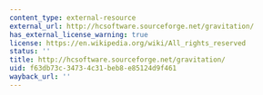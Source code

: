 ```yaml
---
content_type: external-resource
external_url: http://hcsoftware.sourceforge.net/gravitation/
has_external_license_warning: true
license: https://en.wikipedia.org/wiki/All_rights_reserved
status: ''
title: http://hcsoftware.sourceforge.net/gravitation/
uid: f63db73c-3473-4c31-beb8-e85124d9f461
wayback_url: ''
---
```

